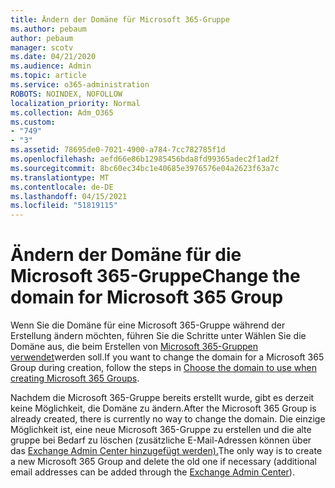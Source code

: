 ```yaml
---
title: Ändern der Domäne für Microsoft 365-Gruppe
ms.author: pebaum
author: pebaum
manager: scotv
ms.date: 04/21/2020
ms.audience: Admin
ms.topic: article
ms.service: o365-administration
ROBOTS: NOINDEX, NOFOLLOW
localization_priority: Normal
ms.collection: Adm_O365
ms.custom:
- "749"
- "3"
ms.assetid: 78695de0-7021-4900-a784-7cc782785f1d
ms.openlocfilehash: aefd66e86b12985456bda8fd99365adec2f1ad2f
ms.sourcegitcommit: 8bc60ec34bc1e40685e3976576e04a2623f63a7c
ms.translationtype: MT
ms.contentlocale: de-DE
ms.lasthandoff: 04/15/2021
ms.locfileid: "51819115"
---
```

# <a name="change-the-domain-for-microsoft-365-group"></a><span data-ttu-id="57c98-102">Ändern der Domäne für die Microsoft 365-Gruppe</span><span class="sxs-lookup"><span data-stu-id="57c98-102">Change the domain for Microsoft 365 Group</span></span>

<span data-ttu-id="57c98-103">Wenn Sie die Domäne für eine Microsoft 365-Gruppe während der Erstellung ändern möchten, führen Sie die Schritte unter Wählen Sie die Domäne aus, die beim Erstellen von [Microsoft 365-Gruppen verwendet](https://docs.microsoft.com/microsoft-365/admin/create-groups/choose-domain-to-create-groups)werden soll.</span><span class="sxs-lookup"><span data-stu-id="57c98-103">If you want to change the domain for a Microsoft 365 Group during creation, follow the steps in [Choose the domain to use when creating Microsoft 365 Groups](https://docs.microsoft.com/microsoft-365/admin/create-groups/choose-domain-to-create-groups).</span></span>
  
<span data-ttu-id="57c98-104">Nachdem die Microsoft 365-Gruppe bereits erstellt wurde, gibt es derzeit keine Möglichkeit, die Domäne zu ändern.</span><span class="sxs-lookup"><span data-stu-id="57c98-104">After the Microsoft 365 Group is already created, there is currently no way to change the domain.</span></span> <span data-ttu-id="57c98-105">Die einzige Möglichkeit ist, eine neue Microsoft 365-Gruppe zu erstellen und die alte gruppe bei Bedarf zu löschen (zusätzliche E-Mail-Adressen können über das [Exchange Admin Center hinzugefügt werden).](https://outlook.office365.com/ecp.aspx)</span><span class="sxs-lookup"><span data-stu-id="57c98-105">The only way is to create a new Microsoft 365 Group and delete the old one if necessary (additional email addresses can be added through the [Exchange Admin Center](https://outlook.office365.com/ecp.aspx)).</span></span>